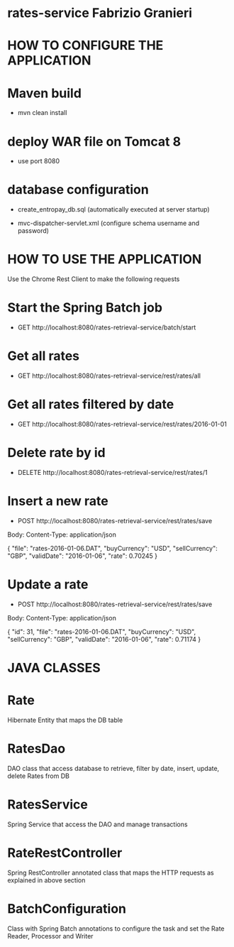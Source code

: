 # rates-service Fabrizio Granieri

#   HOW TO CONFIGURE THE APPLICATION   ###################

# Maven build

- mvn clean install

# deploy WAR file on Tomcat 8

- use port 8080

# database configuration

- create_entropay_db.sql (automatically executed at server startup)

- mvc-dispatcher-servlet.xml (configure schema username and password)

<bean id="dataSource"
	class="org.springframework.jdbc.datasource.DriverManagerDataSource">
	<property name="driverClassName" value="com.mysql.jdbc.Driver" />
	<property name="url" value="jdbc:mysql://localhost:3306/entropay" />
	<property name="username" value="root" />
	<property name="password" value="" />
</bean>

#   HOW TO USE THE APPLICATION   		 ###################

Use the Chrome Rest Client to make the following requests

# Start the Spring Batch job

- GET http://localhost:8080/rates-retrieval-service/batch/start   

# Get all rates

- GET http://localhost:8080/rates-retrieval-service/rest/rates/all

# Get all rates filtered by date

- GET http://localhost:8080/rates-retrieval-service/rest/rates/2016-01-01

# Delete rate by id

- DELETE http://localhost:8080/rates-retrieval-service/rest/rates/1

# Insert a new rate

- POST http://localhost:8080/rates-retrieval-service/rest/rates/save

Body:
Content-Type: application/json

{
  	"file": "rates-2016-01-06.DAT",
	"buyCurrency": "USD",
	"sellCurrency": "GBP",
	"validDate": "2016-01-06",
	"rate": 0.70245
}

# Update a rate

- POST http://localhost:8080/rates-retrieval-service/rest/rates/save

Body:
Content-Type: application/json

{
  	"id": 31,
	"file": "rates-2016-01-06.DAT",
	"buyCurrency": "USD",
	"sellCurrency": "GBP",
	"validDate": "2016-01-06",
	"rate": 0.71174
}


#   JAVA CLASSES   		 ###################



# Rate
Hibernate Entity that maps the DB table

# RatesDao 
DAO class that access database to retrieve, filter by date, insert, update, delete Rates from DB

# RatesService
Spring Service that access the DAO and manage transactions

# RateRestController
Spring RestController annotated class that maps the HTTP requests as explained in above section

# BatchConfiguration
Class with Spring Batch annotations to configure the task and set the Rate Reader, Processor and Writer

















